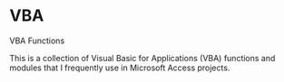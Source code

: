 # VBA
 VBA Functions

This is a collection of Visual Basic for Applications (VBA) functions and modules that I frequently use in Microsoft Access projects.
